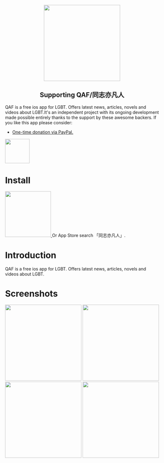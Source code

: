 <p align='center'>
<img width="250px" src="https://ws1.sinaimg.cn/large/006tKfTcgy1fp1tshu7l2j30e80e8dfv.jpg">
</p>
<h2 align="center">Supporting QAF/同志亦凡人</h2>
QAF is a free ios app for LGBT. Offers latest news, articles, novels and videos about LGBT.It's an independent project with its ongoing development made possible entirely thanks to the support by these awesome backers.
If you like this app please consider: 

- [One-time donation via PayPal.](https://www.paypal.me/biangbiang)
<a href="https://www.paypal.me/biangbiang" target="_blank">
<img width="80px" src="https://vuejs.org/images/paypal.png">
</a>

# Install
<a href="https://itunes.apple.com/cn/app/%E5%90%8C%E5%BF%97%E4%BA%A6%E5%87%A1%E4%BA%BA/id1245156371?mt=8" target="_blank"><img width="150px" src="https://ws4.sinaimg.cn/large/006tKfTcgy1fp1twubcxvj30as03mdfz.jpg">
</a>
Or App Store search 「同志亦凡人」.
# Introduction
QAF is a free ios app for LGBT. Offers latest news, articles, novels and videos about LGBT.
# Screenshots
<p align='center'>
<img width="250px" src="https://ws2.sinaimg.cn/large/006tKfTcgy1fp1tkubv2kj30rc1bs1kx.jpg">
<img width="250px" src="https://ws3.sinaimg.cn/large/006tKfTcgy1fp1tlbtfpjj30rc1bsh9h.jpg">
<img width="250px" src="https://ws4.sinaimg.cn/large/006tKfTcgy1fp1tnbmqydj30rc1bstfh.jpg">
<img width="250px" src="https://ws3.sinaimg.cn/large/006tKfTcgy1fp1tnn0p9vj30rc1bsjxj.jpg">
</p>

